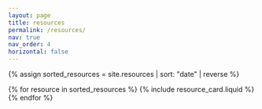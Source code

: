 ```yaml
---
layout: page
title: resources
permalink: /resources/
nav: true
nav_order: 4
horizontal: false
---
```



{% assign sorted_resources = site.resources | sort: "date" | reverse %}

<div class="container mt-5">
    {% for resource in sorted_resources %}
    {% include resource_card.liquid %}
    {% endfor %}
</div> 
